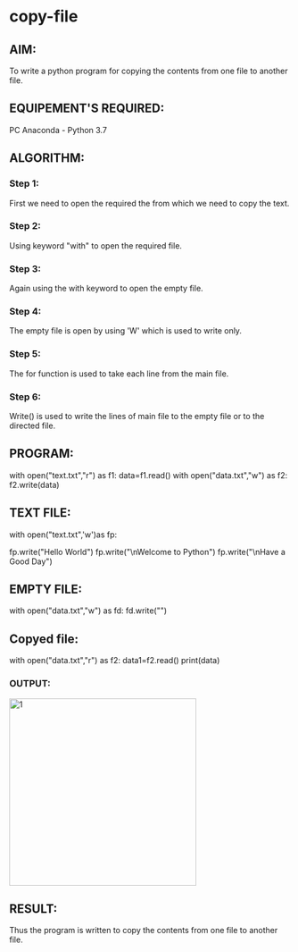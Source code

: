 # copy-file
## AIM:
To write a python program for copying the contents from one file to another file.
## EQUIPEMENT'S REQUIRED: 
PC
Anaconda - Python 3.7
## ALGORITHM: 
### Step 1:
First we need to open the required the from which we need to copy the text.
### Step 2: 
Using keyword "with" to open the required file.
### Step 3: 
Again using the with keyword to open the empty file.
### Step 4:  
The empty file is open by using 'W' which is used to write only.
### Step 5: 
The for function is used to take each line from the main file.
### Step 6: 
Write() is used to write the lines of main file to the empty file or to the directed file.
## PROGRAM:
with open("text.txt","r") as f1:
    data=f1.read()
with open("data.txt","w") as f2:
    f2.write(data)
## TEXT FILE:
 with open("text.txt",'w')as fp:

  fp.write("Hello World")
  fp.write("\nWelcome to Python")
  fp.write("\nHave a Good Day")
## EMPTY FILE:
with open("data.txt","w") as fd:
 fd.write("")
## Copyed file:
with open("data.txt","r") as f2:
  data1=f2.read()
  print(data)
### OUTPUT:
<img width="335" alt="1" src="https://github.com/Rohithravi333/copy-file/assets/119394126/dfc4093b-d903-4082-8a86-d275d91fe135">




## RESULT:
Thus the program is written to copy the contents from one file to another file.
